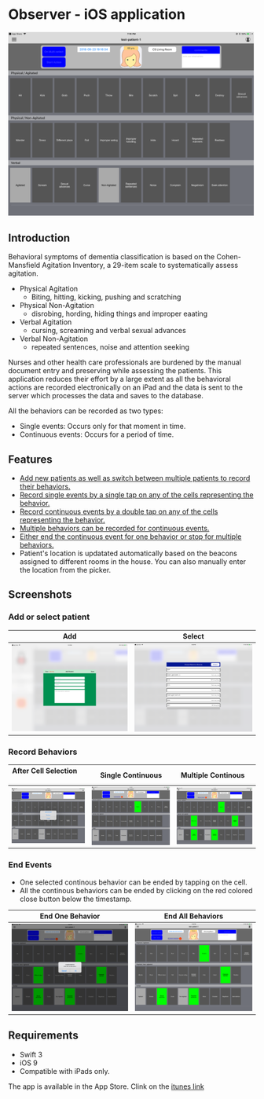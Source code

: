 # Observer - iOS application

<img src="./resources/initial.PNG" width=500/>  

## Introduction
Behavioral symptoms of dementia classification is based on the Cohen-Mansfield Agitation Inventory, a 29-item scale 
to systematically assess agitation.
- Physical Agitation
  - Biting, hitting, kicking, pushing and scratching 
- Physical Non-Agitation
  - disrobing, hording, hiding things and improper eaating
- Verbal Agitation
  - cursing, screaming and verbal sexual advances
- Verbal Non-Agitation
  - repeated sentences, noise and attention seeking
  
Nurses and other health care professionals are burdened by the manual document entry and preserving while assessing the 
patients. This application reduces their effort by a large extent as all the behavioral actions are recorded electronically on an iPad
and the data is sent to the server which processes the data and saves to the database.

All the behaviors can be recorded as two types:
- Single events: Occurs only for that moment in time.
- Continuous events: Occurs for a period of time.

## Features
* [Add new patients as well as switch between multiple patients to record their behaviors.](#add-or-select-patient)
* [Record single events by a single tap on any of the cells representing the behavior.](#record-behaviors)
* [Record continuous events by a double tap on any of the cells representing the behavior.](#record-behaviors)
* [Multiple behaviors can be recorded for continuous events.](#record-behaviors)
* [Either end the continuous event for one behavior or stop for multiple behaviors.](#end-events)
* Patient's location is updatated automatically based on the beacons assigned to different rooms in the house. You can also manually enter the location from the picker.

## Screenshots
### Add or select patient
|  Add                                                       |                     Select                                 |
|------------------------------------------------------------|------------------------------------------------------------|
| <img src="./resources/add-patient.PNG" width="300"/>       | <img src="./resources/switch-patients.PNG" width="300"/>   |

### Record Behaviors

| After Cell Selection                               |  Single Continuous                                       | Multiple Continous                                              |
|----------------------------------------------------|----------------------------------------------------------|--------------------------------------------------------------------|
|<img src="./resources/after-click.PNG" width="300"/>|<img src="./resources/continous-single.PNG" width="300"/>|<img src="./resources/continuous-multiple.PNG" width="300"/>| 

### End Events
- One selected continous behavior can be ended by tapping on the cell. 
- All the continous behaviors can be ended by clicking on the red colored close button below the timestamp.

|  End One Behavior                                      |                     End All Behaviors                      |
|-----------------------------------------------------------|------------------------------------------------------------|
| <img src="./resources/end-single.PNG" width="300"/>       | <img src="./resources/ended-result.PNG" width="300"/>        |


## Requirements
* Swift 3
* iOS 9
* Compatible with iPads only.

The app is available in the App Store. 
Clink on the [itunes link](https://itunes.apple.com/us/app/observer-monitoring/id1271245223?mt=8)

